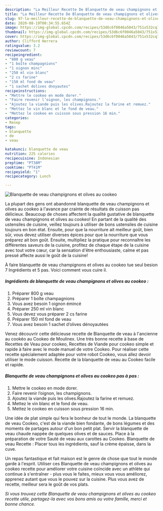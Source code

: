 ```yaml
---
description: "La Meilleur Recette De Blanquette de veau champignons et olives au cookeo"
title: "La Meilleur Recette De Blanquette de veau champignons et olives au cookeo"
slug: 97-la-meilleur-recette-de-blanquette-de-veau-champignons-et-olives-au-cookeo
date: 2020-08-19T00:34:55.654Z
image: https://img-global.cpcdn.com/recipes/53d6c6f0046a5043/751x532cq70/blanquette-de-veau-champignons-et-olives-au-cookeo-photo-principale-de-la-recette.jpg
thumbnail: https://img-global.cpcdn.com/recipes/53d6c6f0046a5043/751x532cq70/blanquette-de-veau-champignons-et-olives-au-cookeo-photo-principale-de-la-recette.jpg
cover: https://img-global.cpcdn.com/recipes/53d6c6f0046a5043/751x532cq70/blanquette-de-veau-champignons-et-olives-au-cookeo-photo-principale-de-la-recette.jpg
author: Clifford Herrera
ratingvalue: 3.2
reviewcount: 7
recipeingredient:
- "800 g veau"
- "1 boîte champagnions"
- "1 oignon minc"
- "250 ml vin blanc"
- "2 cs farine"
- "150 ml fond de veau"
- "1 sachet dolives dnoyautes"
recipeinstructions:
- "Mettre le cookeo en mode dorer."
- "Faire revenir l’oignon, les champignons."
- "Ajoutez la viande puis les olives.Rajoutez la farine et remuez."
- "Mettez le vin blanc et le fond de veau."
- "Mettez le cookeo en cuisson sous pression 16 min."
categories:
- Resep
tags:
- blanquette
- de
- veau

katakunci: blanquette de veau 
nutrition: 225 calories
recipecuisine: Indonesian
preptime: "PT38M"
cooktime: "PT41M"
recipeyield: "1"
recipecategory: Lunch

---
```



![Blanquette de veau champignons et olives au cookeo](https://img-global.cpcdn.com/recipes/53d6c6f0046a5043/751x532cq70/blanquette-de-veau-champignons-et-olives-au-cookeo-photo-principale-de-la-recette.jpg)

La plupart des gens ont abandonné blanquette de veau champignons et olives au cookeo à l'avance par crainte de résultats de cuisson pas délicieux. Beaucoup de choses affectent la qualité gustative de blanquette de veau champignons et olives au cookeo! En partant de la qualité des ustensiles de cuisine, veillez toujours à utiliser de bons ustensiles de cuisine toujours en bon état. Ensuite, pour que la nourriture ait meilleur goût, bien sûr, vous devez utiliser diverses épices pour que la nourriture que vous préparez ait bon goût. Ensuite, multipliez la pratique pour reconnaître les différentes saveurs de la cuisine, profitez de chaque étape de la cuisine avec tout votre cœur, car la sensation d'être enthousiaste, calme et pas pressé affecte aussi le goût de la cuisine!

<!--inarticleads1-->

À faire blanquette de veau champignons et olives au cookeo tue seul besion 7 Ingrédients et 5 pas. Voici comment vous cuire il.

##### Ingrédients de blanquette de veau champignons et olives au cookeo :

1. Préparer 800 g veau
1. Préparer 1 boîte champagnions
1. Vous avez besoin 1 oignon émincé
1. Préparer 250 ml vin blanc
1. Vous devez vous préparer 2 cs farine
1. Préparer 150 ml fond de veau
1. Vous avez besoin 1 sachet d’olives dénoyautées


Venez découvrir cette délicieuse recette de Blanquette de veau à l&#39;ancienne au cookéo au Cookeo de Moulinex. Une très bonne recette à base de Recettes de Veau pour cookeo, Recettes de Viande pour cookeo simple et rapide à faire avec le mode manuel de votre Cookeo. Pour réaliser cette recette spécialement adaptée pour votre robot Cookeo, vous allez devoir utiliser le mode cuisson. Recette de la blanquette de veau au Cookeo facile et rapide. 

<!--inarticleads2-->

##### Blanquette de veau champignons et olives au cookeo pas à pas :

1. Mettre le cookeo en mode dorer.
1. Faire revenir l’oignon, les champignons.
1. Ajoutez la viande puis les olives.Rajoutez la farine et remuez.
1. Mettez le vin blanc et le fond de veau.
1. Mettez le cookeo en cuisson sous pression 16 min.


Une idée de plat simple qui fera le bonheur de tout le monde. La blanquette de veau Cookeo, c&#39;est de la viande bien fondante, de bons légumes et des moments de partages autour d&#39;un bon petit plat. Servir la blanquette de veau chaude nappée de quelques olives et de sauces. Place à la préparation de votre Sauté de veau aux carottes au Cookeo. Blanquette de veau Recette : Placer tous les ingrédients, sauf la crème épaisse, dans la cuve. 

<!--inarticleads1-->

<p>
Un repas fantastique et fait maison est le genre de chose que tout le monde garde à l'esprit. Utiliser ces Blanquette de veau champignons et olives au cookeo recette pour améliorer votre cuisine coïncide avec un athlète qui continue à s'entraîner - plus vous le faites, mieux vous vous améliorez, apprenez autant que vous le pouvez sur la cuisine. Plus vous avez de recette, meilleur sera le goût de vos plats.
</p>

<p>
<i>Si vous trouvez cette Blanquette de veau champignons et olives au cookeo recette utile, partagez-la avec vos bons amis ou votre famille, merci et bonne chance.</i>
</p>
